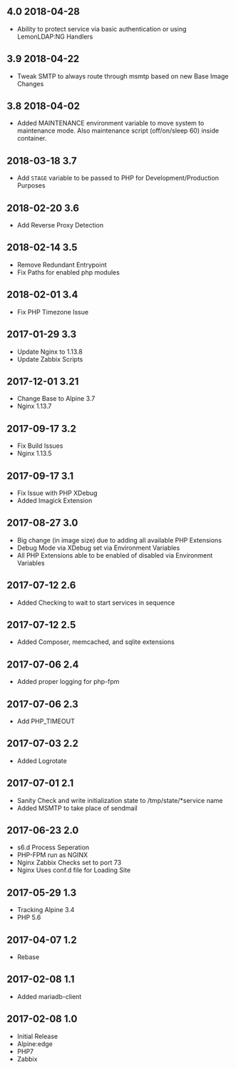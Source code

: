 ## 4.0 2018-04-28 <dave at tiredofit dot ca>

* Ability to protect service via basic authentication or using LemonLDAP:NG Handlers


## 3.9 2018-04-22 <dave at tiredofit dot ca>

* Tweak SMTP to always route through msmtp based on new Base Image Changes

## 3.8 2018-04-02 <dave at tiredofit dot ca>

* Added MAINTENANCE environment variable to move system to maintenance mode. Also maintenance script (off/on/sleep 60) inside container.

## 2018-03-18 3.7 <dave at tiredofit dot ca>

* Add `STAGE` variable to be passed to PHP for Development/Production Purposes

## 2018-02-20 3.6 <dave at tiredofit dot ca>

* Add Reverse Proxy Detection

## 2018-02-14 3.5 <dave at tiredofit dot ca>

* Remove Redundant Entrypoint
* Fix Paths for enabled php modules

## 2018-02-01 3.4 <dave at tiredofit dot ca>

* Fix PHP Timezone Issue

## 2017-01-29 3.3 <dave at tiredofit dot ca>

* Update Nginx to 1.13.8
* Update Zabbix Scripts

## 2017-12-01 3.21 <dave at tiredofit dot ca>

* Change Base to Alpine 3.7
* Nginx 1.13.7

## 2017-09-17 3.2 <dave at tiredofit dot ca>

* Fix Build Issues
* Nginx 1.13.5

## 2017-09-17 3.1 <dave at tiredofit dot ca>

* Fix Issue with PHP XDebug
* Added Imagick Extension

## 2017-08-27 3.0 <dave at tiredofit dot ca>

* Big change (in image size) due to adding all available PHP Extensions
* Debug Mode via XDebug set via Environment Variables
* All PHP Extensions able to be enabled of disabled via Environment Variables

## 2017-07-12 2.6 <dave at tiredofit dot ca>

* Added Checking to wait to start services in sequence

## 2017-07-12 2.5 <dave at tiredofit dot ca>

* Added Composer, memcached, and sqlite extensions

## 2017-07-06 2.4 <dave at tiredofit dot ca>

* Added proper logging for php-fpm

## 2017-07-06 2.3 <dave at tiredofit dot ca>

* Add PHP_TIMEOUT

## 2017-07-03 2.2 <dave at tiredofit dot ca>

* Added Logrotate

## 2017-07-01 2.1 <dave at tiredofit dot ca>

* Sanity Check and write initialization state to /tmp/state/*service name
* Added MSMTP to take place of sendmail


## 2017-06-23 2.0 <dave at tiredofit dot ca>

* s6.d Process Seperation
* PHP-FPM run as NGINX
* Nginx Zabbix Checks set to port 73
* Nginx Uses conf.d file for Loading Site


## 2017-05-29 1.3 <dave at tiredofit dot ca>

* Tracking Alpine 3.4
* PHP 5.6

## 2017-04-07 1.2 <dave at tiredofit dot ca>

* Rebase

## 2017-02-08 1.1 <dave at tiredofit dot ca>

* Added mariadb-client

## 2017-02-08 1.0 <dave at tiredofit dot ca>

* Initial Release
* Alpine:edge
* PHP7
* Zabbix

